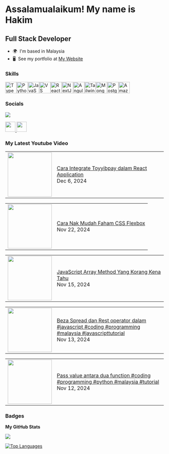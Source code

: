 # Assalamualaikum! My name is Hakim

## Full Stack Developer


* 🌍  I'm based in Malaysia
* 🖥️  See my portfolio at [My Website](http://programmingmy.github.io)

### Skills


<p align="left">
<a href="https://www.typescriptlang.org/" target="_blank" rel="noreferrer"><img src="https://raw.githubusercontent.com/danielcranney/readme-generator/main/public/icons/skills/typescript-colored.svg" width="36" height="36" alt="TypeScript" /></a><a href="https://www.python.org/" target="_blank" rel="noreferrer"><img src="https://raw.githubusercontent.com/danielcranney/readme-generator/main/public/icons/skills/python-colored.svg" width="36" height="36" alt="Python" /></a><a href="https://developer.mozilla.org/en-US/docs/Web/JavaScript" target="_blank" rel="noreferrer"><img src="https://raw.githubusercontent.com/danielcranney/readme-generator/main/public/icons/skills/javascript-colored.svg" width="36" height="36" alt="JavaScript" /></a><a href="https://code.visualstudio.com/" target="_blank" rel="noreferrer"><img src="https://raw.githubusercontent.com/danielcranney/readme-generator/main/public/icons/skills/visualstudiocode.svg" width="36" height="36" alt="VS Code" /></a><a href="https://reactjs.org/" target="_blank" rel="noreferrer"><img src="https://raw.githubusercontent.com/danielcranney/readme-generator/main/public/icons/skills/react-colored.svg" width="36" height="36" alt="React" /></a><a href="https://nextjs.org/docs" target="_blank" rel="noreferrer"><img src="https://raw.githubusercontent.com/danielcranney/readme-generator/main/public/icons/skills/nextjs-colored.svg" width="36" height="36" alt="NextJs" /></a><a href="https://angular.io/" target="_blank" rel="noreferrer"><img src="https://raw.githubusercontent.com/danielcranney/readme-generator/main/public/icons/skills/angularjs-colored.svg" width="36" height="36" alt="Angular" /></a><a href="https://tailwindcss.com/" target="_blank" rel="noreferrer"><img src="https://raw.githubusercontent.com/danielcranney/readme-generator/main/public/icons/skills/tailwindcss-colored.svg" width="36" height="36" alt="TailwindCSS" /></a><a href="https://www.mongodb.com/" target="_blank" rel="noreferrer"><img src="https://raw.githubusercontent.com/danielcranney/readme-generator/main/public/icons/skills/mongodb-colored.svg" width="36" height="36" alt="MongoDB" /></a><a href="https://www.postgresql.org/" target="_blank" rel="noreferrer"><img src="https://raw.githubusercontent.com/danielcranney/readme-generator/main/public/icons/skills/postgresql-colored.svg" width="36" height="36" alt="PostgreSQL" /></a><a href="https://aws.amazon.com" target="_blank" rel="noreferrer"><img src="https://raw.githubusercontent.com/danielcranney/readme-generator/main/public/icons/skills/aws-colored.svg" width="36" height="36" alt="Amazon Web Services" /></a>
</p>


### Socials
<a href="https://www.youtube.com/channel/UCIiaEli3Wv1725yiA0I8BNw?sub_confirmation=1"><img src="https://img.shields.io/badge/Youtube-FF0000?style=for-the-badge&logo=twitch&logoColor=white"></img></a>

<p align="left"> <a href="https://www.github.com/programmingmy" target="_blank" rel="noreferrer"> <picture> <source media="(prefers-color-scheme: dark)" srcset="https://raw.githubusercontent.com/danielcranney/readme-generator/main/public/icons/socials/github-dark.svg" /> <source media="(prefers-color-scheme: light)" srcset="https://raw.githubusercontent.com/danielcranney/readme-generator/main/public/icons/socials/github.svg" /> <img src="https://raw.githubusercontent.com/danielcranney/readme-generator/main/public/icons/socials/github.svg" width="32" height="32" /> </picture> </a> <a href="https://www.youtube.com/@programmingmy" target="_blank" rel="noreferrer"> <picture> <source media="(prefers-color-scheme: dark)" srcset="https://raw.githubusercontent.com/danielcranney/readme-generator/main/public/icons/socials/youtube-dark.svg" /> <source media="(prefers-color-scheme: light)" srcset="https://raw.githubusercontent.com/danielcranney/readme-generator/main/public/icons/socials/youtube.svg" /> <img src="https://raw.githubusercontent.com/danielcranney/readme-generator/main/public/icons/socials/youtube.svg" width="32" height="32" /> </picture> </a></p>

### My Latest Youtube Video
<!-- BLOG-POST-LIST:START --><table><tr><td><a href="https://www.youtube.com/watch?v=axaSw-f-8JY"><img width="140px" src="http://img.youtube.com/vi/axaSw-f-8JY/maxresdefault.jpg"></a></td>
<td><a href="https://www.youtube.com/watch?v=axaSw-f-8JY">Cara Integrate Toyyibpay dalam React Application</a><br/>Dec 6, 2024</td></tr></table>
<table><tr><td><a href="https://www.youtube.com/watch?v=OkAsyLxpCqE"><img width="140px" src="http://img.youtube.com/vi/OkAsyLxpCqE/maxresdefault.jpg"></a></td>
<td><a href="https://www.youtube.com/watch?v=OkAsyLxpCqE">Cara Nak Mudah Faham CSS Flexbox</a><br/>Nov 22, 2024</td></tr></table>
<table><tr><td><a href="https://www.youtube.com/watch?v=XsSepHM2FoA"><img width="140px" src="http://img.youtube.com/vi/XsSepHM2FoA/maxresdefault.jpg"></a></td>
<td><a href="https://www.youtube.com/watch?v=XsSepHM2FoA">JavaScript Array Method Yang Korang Kena Tahu</a><br/>Nov 15, 2024</td></tr></table>
<table><tr><td><a href="https://www.youtube.com/watch?v=QD2K2LnXouM"><img width="140px" src="http://img.youtube.com/vi/QD2K2LnXouM/maxresdefault.jpg"></a></td>
<td><a href="https://www.youtube.com/watch?v=QD2K2LnXouM">Beza Spread dan Rest operator dalam #javascript #coding #programming #malaysia #javascripttutorial</a><br/>Nov 13, 2024</td></tr></table>
<table><tr><td><a href="https://www.youtube.com/watch?v=NDJZJWyx2fM"><img width="140px" src="http://img.youtube.com/vi/NDJZJWyx2fM/maxresdefault.jpg"></a></td>
<td><a href="https://www.youtube.com/watch?v=NDJZJWyx2fM">Pass value antara dua function  #coding #programming #python #malaysia #tutorial</a><br/>Nov 12, 2024</td></tr></table>
<!-- BLOG-POST-LIST:END -->


### Badges

<b>My GitHub Stats</b>

<a href="http://www.github.com/programmingmy"><img src="https://github-readme-streak-stats.herokuapp.com/?user=programmingmy&stroke=ffffff&background=1c1917&ring=ef4444&fire=ef4444&currStreakNum=ffffff&currStreakLabel=ef4444&sideNums=ffffff&sideLabels=ffffff&dates=ffffff&hide_border=true" /></a>

<a href="https://github.com/programmingmy" align="left"><img src="https://github-readme-stats.vercel.app/api/top-langs/?username=programmingmy&langs_count=10&title_color=ef4444&text_color=ffffff&icon_color=ef4444&bg_color=1c1917&hide_border=true&locale=en&custom_title=Top%20%Languages" alt="Top Languages" /></a>


